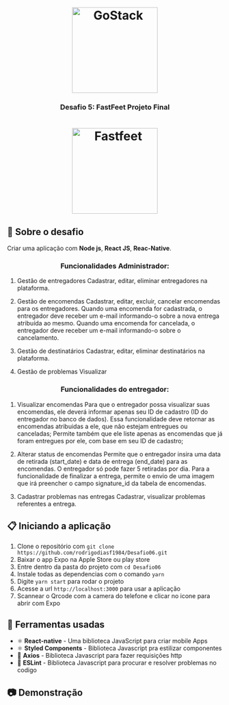 <h1 align="center">
    <img alt="GoStack" src="https://rocketseat-cdn.s3-sa-east-1.amazonaws.com/bootcamp-header.png" width="200px" />
</h1>

<h3 align="center">
  Desafio 5: FastFeet Projeto Final   
</h3>
<h1 align="center">
    <img alt="Fastfeet" src="https://github.com/Rocketseat/bootcamp-gostack-desafio-03/raw/master/.github/logo.png" width="200px"/>
</h1>

## :rocket: Sobre o desafio

Criar uma aplicação com **Node js**, **React JS**, **Reac-Native**.

<h3 align="center">
  Funcionalidades Administrador:
</h3>

1. Gestão de entregadores
Cadastrar, editar, eliminar entregadores na plataforma.

2. Gestão de encomendas
Cadastrar, editar, excluir, cancelar encomendas para os entregadores.
Quando uma encomenda for cadastrada, o entregador deve receber um e-mail informando-o sobre a nova entrega atribuída ao mesmo.
Quando uma encomenda for cancelada, o entregador deve receber um e-mail informando-o sobre o cancelamento.

3. Gestão de destinatários
Cadastrar, editar, eliminar destinatários na plataforma.

4. Gestão de problemas
Visualizar

<h3 align="center">
  Funcionalidades do entregador:
</h3>

1. Visualizar encomendas
Para que o entregador possa visualizar suas encomendas, ele deverá informar apenas seu ID de cadastro (ID do entregador no banco de dados). Essa funcionalidade deve retornar as encomendas atribuidas a ele, que não estejam entregues ou canceladas;
Permite também que ele liste apenas as encomendas que já foram entregues por ele, com base em seu ID de cadastro;

2. Alterar status de encomendas
Permite que o entregador insira uma data de retirada (start_date) e data de entrega (end_date) para as encomendas. O entregador só pode fazer 5 retiradas por dia.
Para a funcionalidade de finalizar a entrega, permite o envio de uma imagem que irá preencher o campo signature_id da tabela de encomendas.

3. Cadastrar problemas nas entregas
Cadastrar, visualizar problemas referentes a entrega.

## :clipboard: Iniciando a aplicação

1. Clone o repositório com `git clone https://github.com/rodrigodiasf1984/Desafio06.git`
2. Baixar o app Expo na Apple Store ou play store 
2. Entre dentro da pasta do projeto com `cd Desafio06`
3. Instale todas as dependencias com o comando `yarn`
4. Digite `yarn start` para rodar o projeto
5. Acesse a url `http://localhost:3000` para usar a aplicação
6. Scannear o Qrcode com  a camera do telefone e clicar no icone para abrir com Expo

## :hammer: Ferramentas usadas

- ⚛️ **React-native** - Uma biblioteca JavaScript para criar mobile Apps 
- ⚛️ **Styled Components** - Biblioteca Javascript pra estilizar componentes
- 📄 **Axios** - Biblioteca Javascript para fazer requisições http
- 📄 **ESLint** - Biblioteca Javascript para procurar e resolver problemas no codigo

## :camera: Demonstração
<h1 align="center">
 
</h1>


